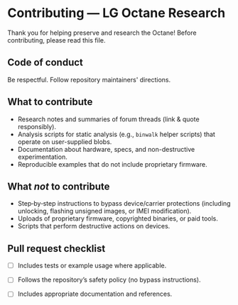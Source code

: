 # Contributing — LG Octane Research

Thank you for helping preserve and research the Octane! Before contributing, please read this file.

## Code of conduct
Be respectful. Follow repository maintainers' directions.

## What to contribute
- Research notes and summaries of forum threads (link & quote responsibly).
- Analysis scripts for static analysis (e.g., `binwalk` helper scripts) that operate on user-supplied blobs.
- Documentation about hardware, specs, and non-destructive experimentation.
- Reproducible examples that do not include proprietary firmware.

## What *not* to contribute
- Step‑by‑step instructions to bypass device/carrier protections (including unlocking, flashing unsigned images, or IMEI modification).
- Uploads of proprietary firmware, copyrighted binaries, or paid tools.
- Scripts that perform destructive actions on devices.

## Pull request checklist
- [ ] Includes tests or example usage where applicable.
- [ ] Follows the repository’s safety policy (no bypass instructions).
- [ ] Includes appropriate documentation and references.


